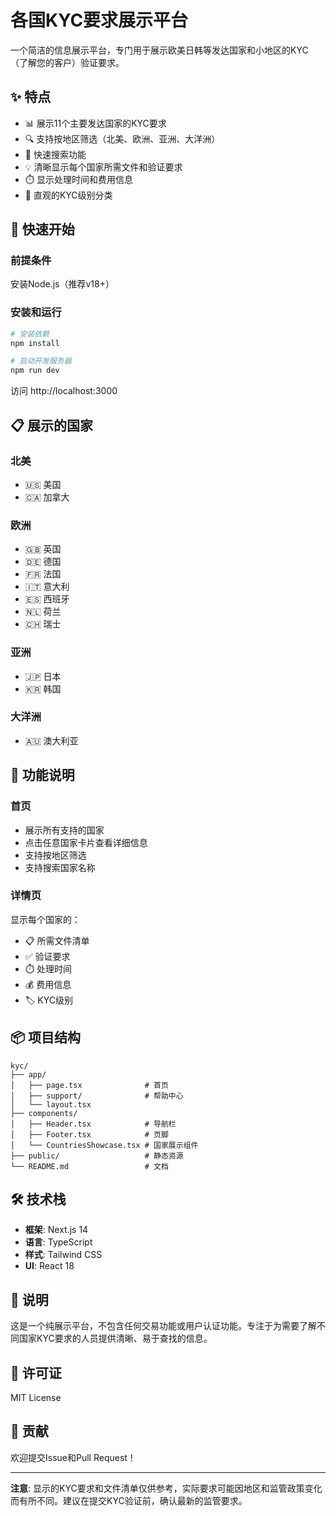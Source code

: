 # 各国KYC要求展示平台

一个简洁的信息展示平台，专门用于展示欧美日韩等发达国家和小地区的KYC（了解您的客户）验证要求。

## ✨ 特点

- 📊 展示11个主要发达国家的KYC要求
- 🔍 支持按地区筛选（北美、欧洲、亚洲、大洋洲）
- 🔎 快速搜索功能
- 💡 清晰显示每个国家所需文件和验证要求
- ⏱️ 显示处理时间和费用信息
- 🎯 直观的KYC级别分类

## 🚀 快速开始

### 前提条件

安装Node.js（推荐v18+）

### 安装和运行

```bash
# 安装依赖
npm install

# 启动开发服务器
npm run dev
```

访问 http://localhost:3000

## 📋 展示的国家

### 北美
- 🇺🇸 美国
- 🇨🇦 加拿大

### 欧洲
- 🇬🇧 英国
- 🇩🇪 德国
- 🇫🇷 法国
- 🇮🇹 意大利
- 🇪🇸 西班牙
- 🇳🇱 荷兰
- 🇨🇭 瑞士

### 亚洲
- 🇯🇵 日本
- 🇰🇷 韩国

### 大洋洲
- 🇦🇺 澳大利亚

## 🎨 功能说明

### 首页
- 展示所有支持的国家
- 点击任意国家卡片查看详细信息
- 支持按地区筛选
- 支持搜索国家名称

### 详情页
显示每个国家的：
- 📋 所需文件清单
- ✅ 验证要求
- ⏱️ 处理时间
- 💰 费用信息
- 🏷️ KYC级别

## 📦 项目结构

```
kyc/
├── app/
│   ├── page.tsx              # 首页
│   ├── support/              # 帮助中心
│   └── layout.tsx
├── components/
│   ├── Header.tsx            # 导航栏
│   ├── Footer.tsx            # 页脚
│   └── CountriesShowcase.tsx # 国家展示组件
├── public/                   # 静态资源
└── README.md                 # 文档
```

## 🛠️ 技术栈

- **框架**: Next.js 14
- **语言**: TypeScript
- **样式**: Tailwind CSS
- **UI**: React 18

## 📝 说明

这是一个纯展示平台，不包含任何交易功能或用户认证功能。专注于为需要了解不同国家KYC要求的人员提供清晰、易于查找的信息。

## 📄 许可证

MIT License

## 🤝 贡献

欢迎提交Issue和Pull Request！

---

**注意**: 显示的KYC要求和文件清单仅供参考，实际要求可能因地区和监管政策变化而有所不同。建议在提交KYC验证前，确认最新的监管要求。
